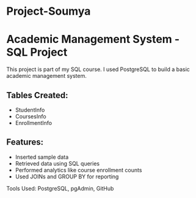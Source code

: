 # Project-Soumya
# Academic Management System - SQL Project

This project is part of my SQL course. I used PostgreSQL to build a basic academic management system.

## Tables Created:
- StudentInfo
- CoursesInfo
- EnrollmentInfo

## Features:
- Inserted sample data
- Retrieved data using SQL queries
- Performed analytics like course enrollment counts
- Used JOINs and GROUP BY for reporting

Tools Used: PostgreSQL, pgAdmin, GitHub
